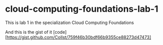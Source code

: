 # cloud-computing-foundations-lab-1
This is lab 1 in the specialization Cloud Computing Foundations

And this is the gist of it [code][https://gist.github.com/Collst/759f46b30bdf66b9355ce88273d47473]

